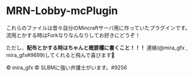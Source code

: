 # MRN-Lobby-mcPlugin

これらのファイルは昔々自分のMincraftサーバ用に作っていたプラグインです。流用とかする時はForkなりなんなりしてお好きにどうぞ！

ただし、**配布とかする時はちゃんと概要欄に書くこと！！！**
連絡(@mira_gfx , mira_gfx#9699)してくれると飛んで喜びます💝


© mira_gfx
© SLBMに強い弁護士がいます。#9256
